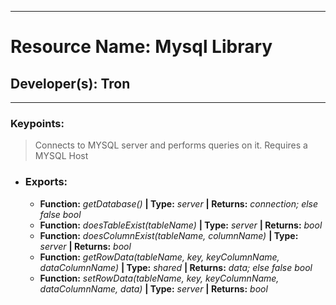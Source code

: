***
# Resource Name: Mysql Library
## Developer(s): Tron
***

### Keypoints:
> Connects to MYSQL server and performs queries on it. Requires a MYSQL Host

- ### Exports:
  - **Function:** _getDatabase()_ **| Type:** _server_ **| Returns:** _connection; else false bool_
  - **Function:** _doesTableExist(tableName)_ **| Type:** _server_ **| Returns:** _bool_
  - **Function:** _doesColumnExist(tableName, columnName)_ **| Type:** _server_ **| Returns:** _bool_
  - **Function:** _getRowData(tableName, key, keyColumnName, dataColumnName)_ **| Type:** _shared_ **| Returns:** _data; else false bool_
  - **Function:** _setRowData(tableName, key, keyColumnName, dataColumnName, data)_ **| Type:** _server_ **| Returns:** _bool_
